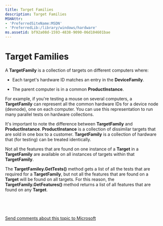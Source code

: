 ```yaml
---
title: Target Families
description: Target Families
MSHAttr:
- 'PreferredSiteName:MSDN'
- 'PreferredLib:/library/windows/hardware'
ms.assetid: bf92a08d-1593-4838-9090-06d104601bae
---
```


# Target Families


A **TargetFamily** is a collection of targets on different computers where:

-   Each target's hardware ID matches an entry in the **DeviceFamily**.

-   The parent computer is in a common **ProductInstance**.

For example, if you're testing a mouse on several computers, a **TargetFamily** can represent all the common hardware IDs for a device node (devnode), one on each computer. You can use this representation to run many parallel tests on hardware collections.

It's important to note the difference between **TargetFamily** and **ProductInstance**. **ProductInstance** is a collection of dissimilar targets that are sold in one box to a customer. **TargetFamily** is a collection of hardware that (for testing) can be treated identically.

Not all the features that are found on one instance of a **Target** in a **TargetFamily** are available on all instances of targets within that **TargetFamily**.

The **TargetFamiley.GetTests()** method gets a list of all the tests that are required for a **TargetFamily**, but not all the features that are found on a **Target** will be found on all targets. For this reason, the **TargetFamily.GetFeatures()** method returns a list of all features that are found on any **Target**.

 

 

[Send comments about this topic to Microsoft](mailto:wsddocfb@microsoft.com?subject=Documentation%20feedback%20%5Bp_hlk_om\p_hlk%5D:%20Target%20Families%20%20RELEASE:%20%287/11/2017%29&body=%0A%0APRIVACY%20STATEMENT%0A%0AWe%20use%20your%20feedback%20to%20improve%20the%20documentation.%20We%20don't%20use%20your%20email%20address%20for%20any%20other%20purpose,%20and%20we'll%20remove%20your%20email%20address%20from%20our%20system%20after%20the%20issue%20that%20you're%20reporting%20is%20fixed.%20While%20we're%20working%20to%20fix%20this%20issue,%20we%20might%20send%20you%20an%20email%20message%20to%20ask%20for%20more%20info.%20Later,%20we%20might%20also%20send%20you%20an%20email%20message%20to%20let%20you%20know%20that%20we've%20addressed%20your%20feedback.%0A%0AFor%20more%20info%20about%20Microsoft's%20privacy%20policy,%20see%20http://privacy.microsoft.com/en-us/default.aspx. "Send comments about this topic to Microsoft")




